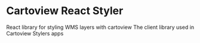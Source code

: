 # Cartoview React Styler
React library for styling WMS layers with cartoview
The client library used in Cartoview Stylers apps
